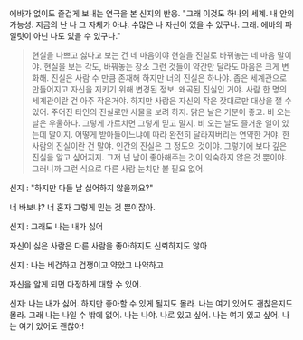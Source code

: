 에바가 없이도 즐겁게 보내는 연극을 본 신지의 반응.
"그래 이것도 하나의 세계.
내 안의 가능성.
지금의 난 나 그 자체가 아냐.
수많은 나 자신이 있을 수 있구나.
그래. 에바의 파일럿이 아닌 나도 있을 수 있구나."

> 현실을 나쁘고 싫다고 보는 건 네 마음이야
현실을 진실로 바꿔놓는 네 마음 말이야.
현실을 보는 각도, 바꿔놓는 장소
그런 것들이 약간만 달라도 마음은 크게 변화해.
진실은 사람 수 만큼 존재해
하지만 너의 진실은 하나야.
좁은 세계관으로 만들어지고 자신을 지키기 위해 변경된 정보.
왜곡된 진실인 거야.
사람 한 명의 세계관이란 건 아주 작은거야.
하지만 사람은 자신의 작은 잣대로만 대상을 잴 수 있어.
주어진 타인의 진실로만 사물을 보려 하지.
맑은 날은 기분이 좋고.
비 오는 날은 우울하다.
그렇게 가르치면 그렇게 믿고 말지.
비 오는 날도 즐거운 일이 있는데 말이지.
어떻게 받아들이느냐에 따라 완전히 달라져버리는 연약한 거야.
한 사람의 진실이란 건 말야.
인간의 진실은 그 정도의 것이야.
그렇기에 보다 깊은 진실을 알고 싶어지지.
그저 넌 남이 좋아해주는 것이 익숙하지 않은 것 뿐이야.
그러니까 그런 식으로 다른 사람 눈치만 볼 필요 없어.

신지 : "하지만 다들 날 싫어하지 않을까요?"

너 바보냐? 너 혼자 그렇게 믿는 것 뿐이잖아.
 
신지 : 그래도 나는 내가 싫어

자신이 싫은 사람은 다른 사람을 좋아하지도 신뢰하지도 않아

신지 : 나는 비겁하고 겁쟁이고 약았고 나약하고

자신을 알게 되면 다정하게 대할 수 있어.

신지: 나는 내가 싫어. 하지만 좋아할 수 있게 될지도 몰라.
나는 여기 있어도 괜찮은지도 몰라. 그래 나는 나일 수 밖에 없어.
나는 나야. 나로 있고 싶어. 나는 여기 있고 싶어. 나는 여기 있어도 괜찮아!